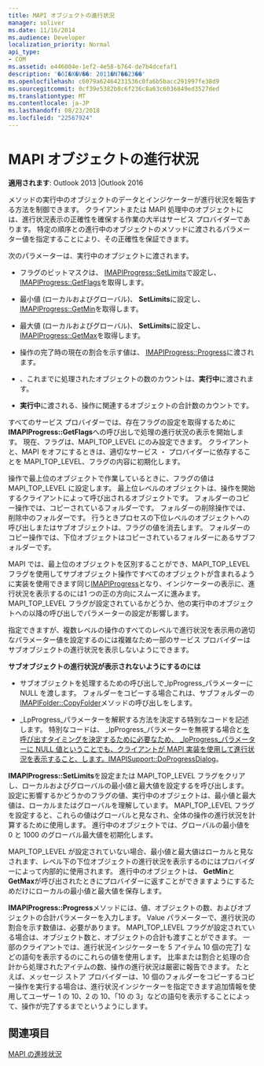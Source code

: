 ```yaml
---
title: MAPI オブジェクトの進行状況
manager: soliver
ms.date: 11/16/2014
ms.audience: Developer
localization_priority: Normal
api_type:
- COM
ms.assetid: e446004e-1ef2-4e58-b764-de7b4dcefaf1
description: '�ŏI�X�V��: 2011�N7��23��'
ms.openlocfilehash: c6079a62464231536c0fa6b5bacc291997fe38d9
ms.sourcegitcommit: 0cf39e5382b8c6f236c8a63c6036849ed3527ded
ms.translationtype: MT
ms.contentlocale: ja-JP
ms.lasthandoff: 08/23/2018
ms.locfileid: "22567924"
---
```

# <a name="mapi-progress-objects"></a>MAPI オブジェクトの進行状況

  
  
**適用されます**: Outlook 2013 |Outlook 2016 
  
メソッドの実行中のオブジェクトのデータとインジケーターが進行状況を報告する方法を制御できます。 クライアントまたは MAPI 処理中のオブジェクトには、進行状況表示の正確性を確保する作業の大半はサービス プロバイダーであります。 特定の順序との進行中のオブジェクトのメソッドに渡されるパラメーター値を指定することにより、その正確性を保証できます。
  
次のパラメーターは、実行中のオブジェクトに渡されます。
  
- フラグのビットマスクは、 [IMAPIProgress::SetLimits](imapiprogress-setlimits.md)で設定し、 [IMAPIProgress::GetFlags](imapiprogress-getflags.md)を取得します。
    
- 最小値 (ローカルおよびグローバル)、 **SetLimits**に設定し、 [IMAPIProgress::GetMin](imapiprogress-getmin.md)を取得します。
    
- 最大値 (ローカルおよびグローバル)、 **SetLimits**に設定し、 [IMAPIProgress::GetMax](imapiprogress-getmax.md)を取得します。
    
- 操作の完了時の現在の割合を示す値は、 [IMAPIProgress::Progress](imapiprogress-progress.md)に渡されます。
    
- 、これまでに処理されたオブジェクトの数のカウントは、**実行中**に渡されます。
    
- **実行中**に渡される、操作に関連するオブジェクトの合計数のカウントです。
    
すべてのサービス プロバイダーでは、存在フラグの設定を取得するために**IMAPIProgress::GetFlags**への呼び出しで処理の進行状況の表示を開始します。 現在、フラグは、MAPI_TOP_LEVEL にのみ設定できます。 クライアントと、MAPI をオフにするときは、適切なサービス ・ プロバイダーに依存することを MAPI_TOP_LEVEL、フラグの内容に初期化します。 
  
操作で最上位のオブジェクトで作業しているときに、フラグの値は MAPI_TOP_LEVEL に設定します。 最上位レベルのオブジェクトは、操作を開始するクライアントによって呼び出されるオブジェクトです。 フォルダーのコピー操作では、コピーされているフォルダーです。 フォルダーの削除操作では、削除中のフォルダーです。 行うときプロセスの下位レベルのオブジェクトへの呼び出しまたはサブオブジェクトは、フラグの値を消去します。 フォルダーのコピー操作では、下位オブジェクトはコピーされているフォルダーにあるサブフォルダーです。 
  
MAPI では、最上位のオブジェクトを区別することができ、MAPI_TOP_LEVEL フラグを使用してサブオブジェクト操作ですべてのオブジェクトが含まれるように実装を使用できます同じ[IMAPIProgress](imapiprogressiunknown.md)となり、インジケーターの表示に、進行状況を表示するのには1 つの正の方向にスムーズに進みます。 MAPI_TOP_LEVEL フラグが設定されているかどうか、他の実行中のオブジェクトへの以降の呼び出しでパラメーターの設定が影響します。 
  
指定できますが、複数レベルの操作のすべてのレベルで進行状況を表示用の適切なパラメーター値を設定するのには複雑なため一部のサービス プロバイダーはサブオブジェクトの進行状況を表示しないようにできます。 
  
 **サブオブジェクトの進行状況が表示されないようにするのには**
  
- サブオブジェクトを処理するための呼び出しで_lpProgress_パラメーターに NULL を渡します。 フォルダーをコピーする場合これは、サブフォルダーの[IMAPIFolder::CopyFolder](imapifolder-copyfolder.md)メソッドの呼び出しをします。 
    
- _LpProgress_パラメーターを解釈する方法を決定する特別なコードを記述します。 特別なコードは、 _lpProgress_パラメーターを無視する場合と[を呼び出すタイミングを決定するために必要なため、 _lpProgress_パラメーターに NULL 値ということでも、クライアントが MAPI 実装を使用して進行状況を表示すること、します。IMAPISupport::DoProgressDialog](imapisupport-doprogressdialog.md)。
    
**IMAPIProgress::SetLimits**を設定または MAPI_TOP_LEVEL フラグをクリアし、ローカルおよびグローバルの最小値と最大値を設定するを呼び出します。 設定に影響するかどうかのフラグの値、実行中のオブジェクトは、最小値と最大値は、ローカルまたはグローバルを理解しています。 MAPI_TOP_LEVEL フラグを設定すると、これらの値はグローバルと見なされ、全体の操作の進行状況を計算するために使用します。 進行中のオブジェクトでは、グローバルの最小値を 0 と 1000 のグローバル最大値を初期化します。 
  
MAPI_TOP_LEVEL が設定されていない場合、最小値と最大値はローカルと見なされます、レベル下の下位オブジェクトの進行状況を表示するのにはプロバイダーによって内部的に使用されます。 進行中のオブジェクトは、 **GetMin**と**GetMax**が呼び出されたときにプロバイダーに返すことができますようにするためだけにローカルの最小値と最大値を保存します。 
  
**IMAPIProgress::Progress**メソッドには、値、オブジェクトの数、およびオブジェクトの合計パラメーターを入力します。 Value パラメーターで、進行状況の割合を示す数値は、必要があります。 MAPI_TOP_LEVEL フラグが設定されている場合は、オブジェクト数と、オブジェクトの合計も渡すことができます。 一部のクライアントでは、進行状況インジケーターを 5 アイテム 10 個の完了] などの語句を表示するのにこれらの値を使用します。 比率または割合と処理の合計から処理されたアイテムの数、操作の進行状況は厳密に報告できます。 たとえば、メッセージ ストア プロバイダーは、10 個のフォルダーをコピーするコピー操作を実行する場合は、進行状況インジケーターを指定できます追加情報を使用してユーザー 1 の 10、2 の 10、「10 の 3」などの語句を表示することによって、操作が完了するまでというようにします。 
  
## <a name="see-also"></a>関連項目



[MAPI の進捗状況](mapi-progress-indicators.md)

